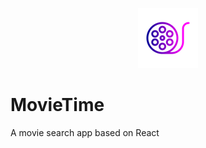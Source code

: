 <p align="center">
 <img src= "src/assets/movie.png">
</p>

<p align="center">
 <h1>MovieTime</h1>
</p>


A movie search app based on React

